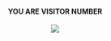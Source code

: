 
  <div align="center">
    <h4>YOU ARE VISITOR NUMBER</h4>      
    <img src="https://cdn.discordapp.com/attachments/1070078583579619338/1240674076830208140/counter.png?ex=67b0a646&is=67af54c6&hm=9e8f4e0c5a3c337fa1e8bedfd2ec2f01f1f86ce5f720fed48c4f503a85d48164&"> 
  </div>
